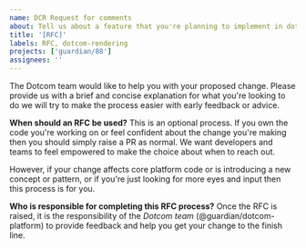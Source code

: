 ```yaml
---
name: DCR Request for comments
about: Tell us about a feature that you're planning to implement in dotcom rendering
title: '[RFC]'
labels: RFC, dotcom-rendering
projects: ['guardian/88']
assignees: ''
---
```


The Dotcom team would like to help you with your proposed change. Please provide us with a brief and concise explanation for what you're looking to do we will try to make the process easier with early feedback or advice.

**When should an RFC be used?**
This is an optional process. If you own the code you're working on or feel confident about the change you're making then you should simply raise a PR as normal. We want developers and teams to feel empowered to make the choice about when to reach out.

However, if your change affects core platform code or is introducing a new concept or pattern, or if you're just looking for more eyes and input then this process is for you.

**Who is responsible for completing this RFC process?**
Once the RFC is raised, it is the responsibility of the _Dotcom team_ (@guardian/dotcom-platform) to provide feedback and help you get your change to the finish line.
